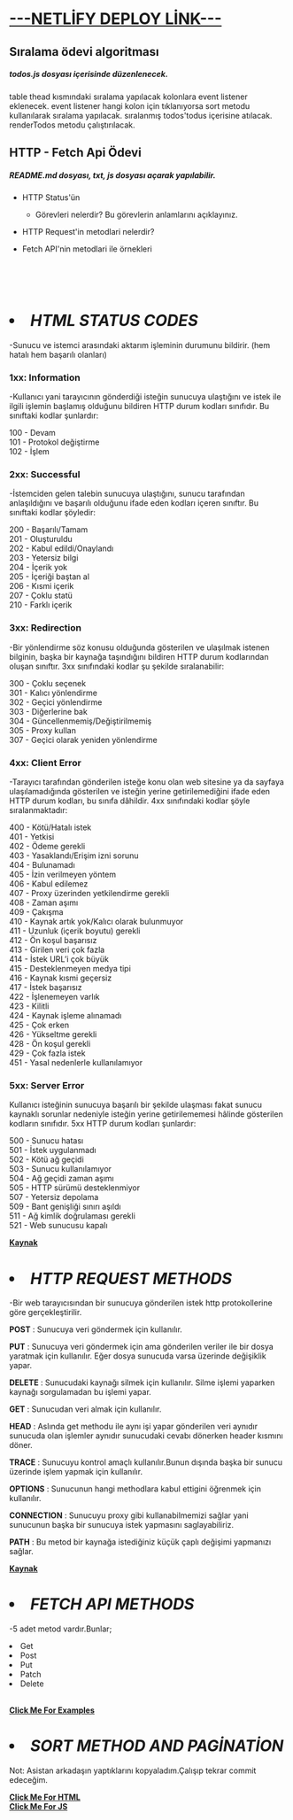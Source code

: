 <h1 color="red"><a href="https://sertacgultekin-week2-task.netlify.app" target="_blank">---NETLİFY DEPLOY LİNK---</a></h1>



## Sıralama ödevi algoritması
##### todos.js dosyası içerisinde düzenlenecek.
table thead kısmındaki sıralama yapılacak kolonlara event listener eklenecek.
event listener hangi kolon için tıklanıyorsa sort metodu kullanılarak sıralama yapılacak.
sıralanmış todos'todus içerisine atılacak.
renderTodos metodu çalıştırılacak.


## HTTP - Fetch Api Ödevi

##### README.md dosyası, txt, js dosyası açarak yapılabilir.

* HTTP Status'ün 
  * Görevleri nelerdir? Bu görevlerin anlamlarını açıklayınız.
   
* HTTP Request'in metodlari  nelerdir? 
  
*  Fetch API'nin metodlari ile örnekleri

<!-------------------------------------------------------------->

<br><br><br>

# <li> ***HTML STATUS CODES***

-Sunucu ve istemci arasındaki aktarım işleminin durumunu bildirir. (hem hatalı hem başarılı olanları)

 ### **1xx: Information**

 -Kullanıcı yani tarayıcının gönderdiği isteğin sunucuya ulaştığını ve istek ile ilgili işlemin başlamış olduğunu bildiren HTTP durum kodları sınıfıdır. Bu sınıftaki kodlar şunlardır:

100 - Devam <br>
101 - Protokol değiştirme <br>
102 - İşlem

 ### **2xx: Successful**

-İstemciden gelen talebin sunucuya ulaştığını, sunucu tarafından anlaşıldığını ve başarılı olduğunu ifade eden kodları içeren sınıftır. Bu sınıftaki kodlar şöyledir:

200 - Başarılı/Tamam <br>
201 - Oluşturuldu <br>
202 - Kabul edildi/Onaylandı <br>
203 - Yetersiz bilgi <br>
204 - İçerik yok <br>
205 - İçeriği baştan al <br>
206 - Kısmi içerik <br>
207 - Çoklu statü <br>
210 - Farklı içerik

### **3xx: Redirection**

-Bir yönlendirme söz konusu olduğunda gösterilen ve ulaşılmak istenen bilginin, başka bir kaynağa taşındığını bildiren HTTP durum kodlarından oluşan sınıftır. 3xx sınıfındaki kodlar şu şekilde sıralanabilir:

300 - Çoklu seçenek<br>
301 - Kalıcı yönlendirme<br>
302 - Geçici yönlendirme<br>
303 - Diğerlerine bak<br>
304 - Güncellenmemiş/Değiştirilmemiş<br>
305 - Proxy kullan<br>
307 - Geçici olarak yeniden yönlendirme


### **4xx: Client Error**

-Tarayıcı tarafından gönderilen isteğe konu olan web sitesine ya da sayfaya ulaşılamadığında gösterilen ve isteğin yerine getirilemediğini ifade eden HTTP durum kodları, bu sınıfa dâhildir. 4xx sınıfındaki kodlar şöyle sıralanmaktadır:

400 - Kötü/Hatalı istek<br>
401 - Yetkisi<br>
402 - Ödeme gerekli<br>
403 - Yasaklandı/Erişim izni sorunu<br>
404 - Bulunamadı<br>
405 - İzin verilmeyen yöntem<br>
406 - Kabul edilemez<br>
407 - Proxy üzerinden yetkilendirme gerekli<br>
408 - Zaman aşımı<br>
409 - Çakışma<br>
410 - Kaynak artık yok/Kalıcı olarak bulunmuyor<br>
411 - Uzunluk (içerik boyutu) gerekli<br>
412 - Ön koşul başarısız<br>
413 - Girilen veri çok fazla<br>
414 - İstek URL’i çok büyük<br>
415 - Desteklenmeyen medya tipi<br>
416 - Kaynak kısmi geçersiz<br>
417 - İstek başarısız<br>
422 - İşlenemeyen varlık<br>
423 - Kilitli<br>
424 - Kaynak işleme alınamadı<br>
425 - Çok erken<br>
426 - Yükseltme gerekli<br>
428 - Ön koşul gerekli<br>
429 - Çok fazla istek<br>
451 - Yasal nedenlerle kullanılamıyor<br>

### **5xx: Server Error**

Kullanıcı isteğinin sunucuya başarılı bir şekilde ulaşması fakat sunucu kaynaklı sorunlar nedeniyle isteğin yerine getirilememesi hâlinde gösterilen kodların sınıfıdır. 5xx HTTP durum kodları şunlardır:

500 - Sunucu hatası<br>
501 - İstek uygulanmadı<br>
502 - Kötü ağ geçidi<br>
503 - Sunucu kullanılamıyor<br>
504 - Ağ geçidi zaman aşımı<br>
505 - HTTP sürümü desteklenmiyor<br>
507 - Yetersiz depolama<br>
509 - Bant genişliği sınırı aşıldı<br>
511 - Ağ kimlik doğrulaması gerekli<br>
521 - Web sunucusu kapalı<br>

 [**Kaynak**](https://www.w3schools.com/tags/ref_httpmessages.asp)

# <li> ***HTTP REQUEST METHODS***

-Bir web tarayıcısından bir sunucuya gönderilen istek http protokollerine göre gerçekleştirilir.

**POST** : Sunucuya veri göndermek için kullanılır.

**PUT** : Sunucuya veri göndermek için ama gönderilen veriler ile bir dosya yaratmak için kullanılır. Eğer dosya sunucuda varsa üzerinde değişiklik yapar.

**DELETE** : Sunucudaki kaynağı silmek için kullanılır. Silme işlemi yaparken kaynağı sorgulamadan bu işlemi yapar.

**GET** : Sunucudan veri almak için kullanılır.

**HEAD** : Aslında get methodu ile aynı işi yapar gönderilen veri aynıdır sunucuda olan işlemler aynıdır sunucudaki cevabı dönerken header kısmını döner.

**TRACE** : Sunucuyu kontrol amaçlı kullanılır.Bunun dışında başka bir sunucu üzerinde işlem yapmak için kullanılır.

**OPTIONS** : Sunucunun hangi methodlara kabul ettigini öğrenmek için kullanılır.

**CONNECTION** : Sunucuyu proxy gibi kullanabilmemizi sağlar yani sunucunun başka bir sunucuya istek yapmasını saglayabiliriz.

**PATH** : Bu metod bir kaynağa istediğiniz küçük çaplı değişimi yapmanızı sağlar.

[**Kaynak**]( https://developer.mozilla.org/en-US/docs/Web/HTTP/Methods
)
 

# <li> ***FETCH API METHODS*** 

-5 adet metod vardır.Bunlar;
<li>Get
<li>Post
<li>Put
<li>Patch
<li>Delete
<br><br>

[**Click Me For Examples**](./js/about.js)


# <li> ***SORT METHOD AND PAGİNATİON*** 
Not: Asistan arkadaşın yaptıklarını kopyaladım.Çalışıp tekrar commit edeceğim.

[**Click Me For HTML**](todos.html) <br>
[**Click Me For JS**](./js/todos.js)
